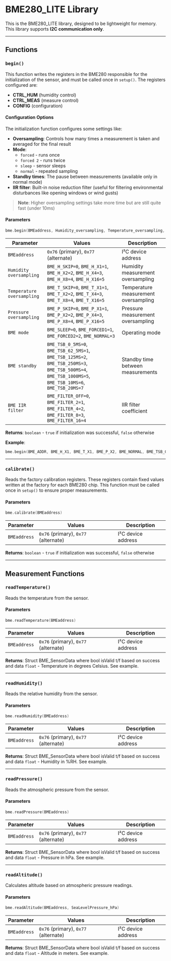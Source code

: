 # BME280_LITE Library

This is the BME280_LITE library, designed to be lightweight for memory. This library supports **I2C communication only**.

---

## Functions

### `begin()`

This function writes the registers in the BME280 responsible for the initialization of the sensor, and must be called once in `setup()`. The registers configured are:

- **CTRL_HUM** (humidity control)
- **CTRL_MEAS** (measure control) 
- **CONFIG** (configuration)

#### Configuration Options

The initialization function configures some settings like:

- **Oversampling**: Controls how many times a measurement is taken and averaged for the final result
- **Mode**: 
  - `forced` - runs once
  - `forced 2` - runs twice
  - `sleep` - sensor sleeps
  - `normal` - repeated sampling
- **Standby times**: The pause between measurements (available only in normal mode)
- **IIR filter**: Built-in noise reduction filter (useful for filtering environmental disturbances like opening windows or wind gusts)

> **Note**: Higher oversampling settings take more time but are still quite fast (under 10ms)

#### Parameters

```cpp
bme.begin(BMEaddress, Humidity_oversampling, Temperature_oversampling, Pressure_oversampling, BME_mode, BME_standby, BME_IIR_filter)
```

| Parameter | Values | Description |
|-----------|--------|-------------|
| `BMEaddress` | `0x76` (primary), `0x77` (alternate) | I²C device address |
| `Humidity oversampling` | `BME_H_SKIP=0`, `BME_H_X1=1`, `BME_H_X2=2`, `BME_H_X4=3`, `BME_H_X8=4`, `BME_H_X16=5` | Humidity measurement oversampling |
| `Temperature oversampling` | `BME_T_SKIP=0`, `BME_T_X1=1`, `BME_T_X2=2`, `BME_T_X4=3`, `BME_T_X8=4`, `BME_T_X16=5` | Temperature measurement oversampling |
| `Pressure oversampling` | `BME_P_SKIP=0`, `BME_P_X1=1`, `BME_P_X2=2`, `BME_P_X4=3`, `BME_P_X8=4`, `BME_P_X16=5` | Pressure measurement oversampling |
| `BME mode` | `BME_SLEEP=0`, `BME_FORCED1=1`, `BME_FORCED2=2`, `BME_NORMAL=3` | Operating mode |
| `BME standby` | `BME_TSB_0_5MS=0`, `BME_TSB_62_5MS=1`, `BME_TSB_125MS=2`, `BME_TSB_250MS=3`, `BME_TSB_500MS=4`, `BME_TSB_1000MS=5`, `BME_TSB_10MS=6`, `BME_TSB_20MS=7` | Standby time between measurements |
| `BME IIR filter` | `BME_FILTER_OFF=0`, `BME_FILTER_2=1`, `BME_FILTER_4=2`, `BME_FILTER_8=3`, `BME_FILTER_16=4` | IIR filter coefficient |

**Returns**: `boolean` - `true` if initialization was successful, `false` otherwise

**Example**:
```cpp
bme.begin(BME_ADDR, BME_H_X1, BME_T_X1, BME_P_X2, BME_NORMAL, BME_TSB_0_5MS, BME_FILTER_2);
```

---

### `calibrate()`

Reads the factory calibration registers. These registers contain fixed values written at the factory for each BME280 chip. This function must be called once in `setup()` to ensure proper measurements.

#### Parameters

```cpp
bme.calibrate(BMEaddress)
```

| Parameter | Values | Description |
|-----------|--------|-------------|
| `BMEaddress` | `0x76` (primary), `0x77` (alternate) | I²C device address |

**Returns**: `boolean` - `true` if initialization was successful, `false` otherwise

---

## Measurement Functions

### `readTemperature()`

Reads the temperature from the sensor.

#### Parameters

```cpp
bme.readTemperature(BMEaddress)
```

| Parameter | Values | Description |
|-----------|--------|-------------|
| `BMEaddress` | `0x76` (primary), `0x77` (alternate) | I²C device address |

**Returns**: Struct BME_SensorData where bool isValid t/f based on success and data `float` - Temperature in degrees Celsius. See example.

---

### `readHumidity()`

Reads the relative humidity from the sensor.

#### Parameters

```cpp
bme.readHumidity(BMEaddress)
```

| Parameter | Values | Description |
|-----------|--------|-------------|
| `BMEaddress` | `0x76` (primary), `0x77` (alternate) | I²C device address |

**Returns**: Struct BME_SensorData where bool isValid t/f based on success and data `float` - Humidity in %RH. See example.

---

### `readPressure()`

Reads the atmospheric pressure from the sensor.

#### Parameters

```cpp
bme.readPressure(BMEaddress)
```

| Parameter | Values | Description |
|-----------|--------|-------------|
| `BMEaddress` | `0x76` (primary), `0x77` (alternate) | I²C device address |

**Returns**: Struct BME_SensorData where bool isValid t/f based on success and data `float` - Pressure in hPa. See example.

---

### `readAltitude()`

Calculates altitude based on atmospheric pressure readings.

#### Parameters

```cpp
bme.readAltitude(BMEaddress, SeaLevelPressure_hPa)
```

| Parameter | Values | Description |
|-----------|--------|-------------|
| `BMEaddress` | `0x76` (primary), `0x77` (alternate) | I²C device address |

**Returns**: Struct BME_SensorData where bool isValid t/f based on success and data `float` - Altitude in meters. See example.
